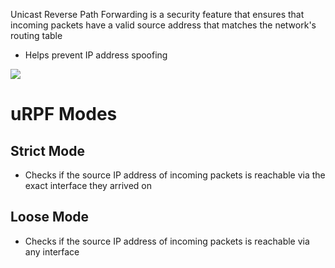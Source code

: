 Unicast Reverse Path Forwarding is a security feature that ensures that incoming packets have a valid source address that matches the network's routing table

* Helps prevent IP address spoofing

![](https://github.com/JonmarCorpuz/SecondBrain/blob/main/Assets/Whitespace.png)

# uRPF Modes

## Strict Mode

* Checks if the source IP address of incoming packets is reachable via the exact interface they arrived on

## Loose Mode

* Checks if the source IP address of incoming packets is reachable via any interface
